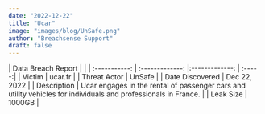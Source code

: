 ```yaml
---
date: "2022-12-22"
title: "Ucar"
image: "images/blog/UnSafe.png"
author: "Breachsense Support"
draft: false
---
```


| Data Breach Report           |              | 
| :-----------: | :-------------:     |:-------------:    | :-----:|
| Victim      | ucar.fr      | 
| Threat Actor      | UnSafe      | 
| Date Discovered      | Dec 22, 2022      | 
| Description      | Ucar engages in the rental of passenger cars and utility vehicles for individuals and professionals in France.      | 
| Leak Size      | 1000GB      | 

